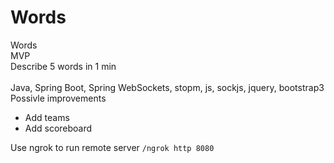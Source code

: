 # Words
Words \
MVP \
Describe 5 words in 1 min \
\
Java, Spring Boot, Spring WebSockets, stopm, js, sockjs, jquery, bootstrap3
Possivle improvements
* Add teams
* Add scoreboard

Use ngrok to run remote server
```/ngrok http 8080```

